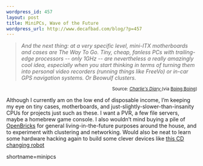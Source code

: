 ```yaml
--- 
wordpress_id: 457
layout: post
title: MiniPCs, Wave of the Future
wordpress_url: http://www.decafbad.com/blog/?p=457
---
```

<blockquote cite="http://www.antipope.org/charlie/blosxom.cgi/2003/Aug/3#ukuug-1"><i>And the next thing: at a very specific level, mini-ITX motherboards and cases are The Way To Go. Tiny, cheap, fanless PCs with trailing-edge processors -- only  1GHz -- are nevertheless a really amazingly cool idea, especially when you start thinking in terms of turning them into personal video recorders (running things like FreeVo) or in-car GPS navigation systems. Or Beowulf clusters.</i></blockquote><div class="credit" align="right"><small>Source: <cite><a href="http://www.antipope.org/charlie/blosxom.cgi/2003/Aug/3#ukuug-1">Charlie's Diary   </a></cite> (via <a href="http://boingboing.net/2003_08_01_archive.html#200443863">Boing Boing</a>)</small></div>	<p>Although I currently am on the low end of disposable income, I&#8217;m keeping my eye on tiny cases, motherboards, and just-slightly-slower-than-insanity CPUs for projects just such as these.  I want a <span class="caps">PVR</span>, a few file servers, maybe a homebrew game console.  I also wouldn&#8217;t mind buying a pile of <a href="http://www.openbrick.org/">OpenBricks</a> for general living-in-the-future purposes around the house, and to experiment with clustering and networking.  Would also be neat to learn some hardware hacking again to build some clever devices like <a href="http://www.sentex.net/~mwandel/tech/changer.html">this CD changing robot</a></p>
<!--more-->
shortname=minipcs
